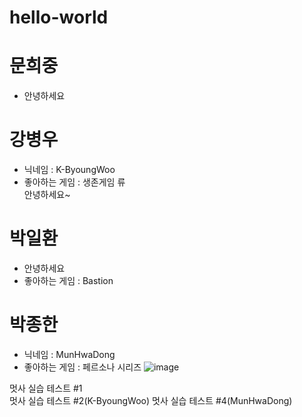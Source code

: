 # hello-world

# 문희중
- 안녕하세요   
   
# 강병우   
* 닉네임 : K-ByoungWoo   
* 좋아하는 게임 : 생존게임 류   
    안녕하세요~   

# 박일환
* 안녕하세요
* 좋아하는 게임 : Bastion

   
# 박종한
+ 닉네임 : MunHwaDong
+ 좋아하는 게임 : 페르소나 시리즈
![image](https://media-cldnry.s-nbcnews.com/image/upload/rockcms/2022-01/210602-doge-meme-nft-mb-1715-8afb7e.jpg)

멋사 실습 테스트 #1   
멋사 실습 테스트 #2(K-ByoungWoo)
멋사 실습 테스트 #4(MunHwaDong)
